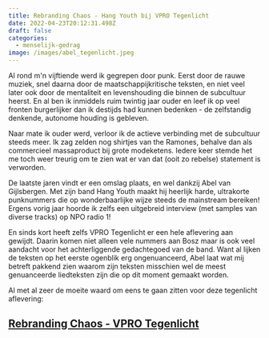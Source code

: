```yaml
---
title: Rebranding Chaos - Hang Youth bij VPRO Tegenlicht
date: 2022-04-23T20:12:31.498Z
draft: false
categories:
  - menselijk-gedrag
image: /images/abel_tegenlicht.jpeg
---
```

Al rond m'n vijftiende werd ik gegrepen door punk. Eerst door de rauwe muziek, snel daarna door de maatschappijkritische teksten, en niet veel later ook door de mentaliteit en levenshouding die binnen de subcultuur heerst. En al ben ik inmiddels ruim twintig jaar ouder en leef ik op veel fronten burgerlijker dan ik destijds had kunnen bedenken - de zelfstandig denkende, autonome houding is gebleven. 

Naar mate ik ouder werd, verloor ik de actieve verbinding met de subcultuur steeds meer.  Ik zag zelden nog shirtjes van the Ramones, behalve dan als commercieel massaproduct bij grote modeketens. Iedere keer stemde het me toch weer treurig om te zien wat er van dat (ooit zo rebelse) statement is verworden. 

De laatste jaren vindt er een omslag plaats, en wel dankzij Abel van Gijlsbergen. Met zijn band Hang Youth maakt hij heerlijk harde, ultrakorte punknummers die op wonderbaarlijke wijze steeds de mainstream bereiken! Ergens vorig jaar hoorde ik zelfs een uitgebreid interview (met samples van diverse tracks) op NPO radio 1!

En sinds kort heeft zelfs VPRO Tegenlicht er een hele aflevering aan gewijdt. Daarin komen niet alleen vele nummers aan Bosz maar is ook veel aandacht voor het achterliggende gedachtegoed van de band. Want al lijken de teksten op het eerste ogenblik erg ongenuanceerd, Abel laat wat mij betreft pakkend zien waarom zijn teksten misschien wel de meest genuanceerde liedteksten zijn die op dit moment gemaakt worden. 

Al met al zeer de moeite waard om eens te gaan zitten voor deze tegenlicht aflevering: 

## [Rebranding Chaos - VPRO Tegenlicht](https://www.npostart.nl/VPWON_1335239)
